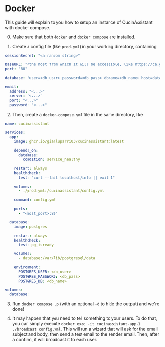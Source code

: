# Docker

This guide will explain to you how to setup an instance of CucinAssistant with docker compose.

0. Make sure that both `docker` and `docker compose` are installed.

1. Create a config file (like `prod.yml`) in your working directory, containing
```yaml
sessionSecret: "<a random string>"

baseURL: "<the host from which it will be accessible, like https://ca.gianlucaparri.me>"
port: "80"

database: "user=<db_user> password=<db_pass> dbname=<db_name> host=database sslmode=disable"

email:
  address: "<...>"
  server: "<...>"
  port: "<...>"
  password: "<...>"
```

2. Then, create a `docker-compose.yml` file in the same directory, like
```yaml
name: cucinassistant

services:
  app:
    image: ghcr.io/gianluparri03/cucinassistant:latest

    depends_on:
      database:
        condition: service_healthy

    restart: always
    healthcheck:
      test: "curl --fail localhost/info || exit 1"

    volumes:
      - ./prod.yml:/cucinassistant/config.yml

    command: config.yml

    ports:
      - "<host_port>:80"

  database:
    image: postgres

    restart: always
    healthcheck:
      test: pg_isready

    volumes:
      - database:/var/lib/postgresql/data

    environment:
      POSTGRES_USER: <db_user>
      POSTGRES_PASSWORD: <db_pass>
      POSTGRES_DB: <db_name>

volumes:
  database:
```

3. Run `docker compose up` (with an optional `-d` to hide the output) and we're done!

4. It may happen that you need to tell something to your users. To do that, you can simply execute
`docker exec -it cucinassistant-app-1 ./broadcast config.yml`. This will run a wizard that will ask for the
email subject and body, then send a test email to the sender email. Then, after a confirm, it will broadcast it
to each user.
